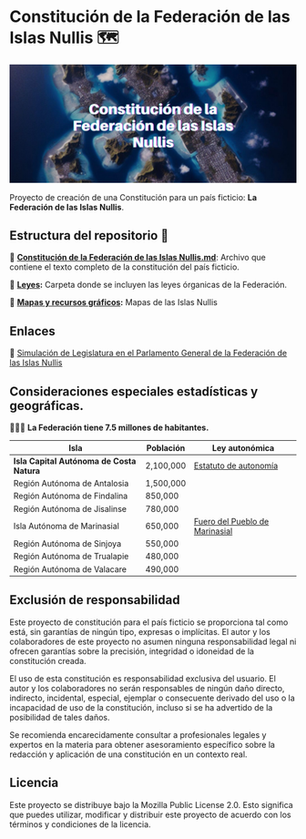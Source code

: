
# Constitución de la Federación de las Islas Nullis 🗺️

![Banner de Proyecto](https://raw.githubusercontent.com/OscarZambranoLa/Constitucion-de-las-Islas-Nullis/main/recursos-graficos/vista-satelital-hero.jpg)

Proyecto de creación de una Constitución para un país ficticio: **La Federación de las Islas Nullis**.


## Estructura del repositorio 📃
📜 **[Constitución de la Federación de las Islas Nullis.md](https://github.com/OscarZambranoLa/Constitucion-de-las-Islas-Nullis/blob/main/texto/Constituci%C3%B3n%20de%20la%20Federaci%C3%B3n%20de%20las%20Islas%20Nullis.md)**: Archivo que contiene el texto completo de la constitución del país ficticio.


📑 **[Leyes](https://github.com/OscarZambranoLa/Constitucion-de-las-Islas-Nullis/tree/main/leyes):** Carpeta donde se incluyen las leyes órganicas de la Federación.

🌄 **[Mapas y recursos gráficos](https://github.com/OscarZambranoLa/Constitucion-de-las-Islas-Nullis/tree/main/recursos-graficos):** Mapas de las Islas Nullis

## Enlaces
🏦  [Simulación de Legislatura en el Parlamento General de la Federación de las Islas Nullis](https://gastos.notion.site/gastos/Parlamento-General-de-la-Federaci-n-de-las-Islas-Nullis-72e11b28f2f0464c9be003840ef20bef)

## Consideraciones especiales estadísticas y geográficas.

 🧑🏽‍🦱 **La Federación tiene 7.5 millones de habitantes.**

| Isla                        | Población |Ley autonómica|
| ----------------------------- | --------- |---|
| **Isla Capital Autónoma de Costa Natura**| 2,100,000 |[Estatuto de autonomía](leyes/estatutos-autonomicos/Estatuto-de-Autonomia-de-la-Isla-Capital-Autonoma-de-Costa-Natura.md)|
| Región Autónoma de Antalosia  | 1,500,000 ||
| Región Autónoma de Findalina  | 850,000   ||
| Región Autónoma de Jisalinse  | 780,000   ||
| Isla Autónoma de Marinasial | 650,000   |[Fuero del Pueblo de Marinasial](https://github.com/OscarZambranoLa/Constitucion-de-las-Islas-Nullis/blob/main/leyes/estatutos-autonomicos/fuero-del-pueblo-de-marinasial/Fuero%20del%20Pueblo%20de%20Marinasial.md)|
| Región Autónoma de Sinjoya    | 550,000   ||
| Región Autónoma de Trualapie  | 480,000   ||
| Región Autónoma de Valacare   | 490,000   ||




## Exclusión de responsabilidad

Este proyecto de constitución para el país ficticio se proporciona tal como está, sin garantías de ningún tipo, expresas o implícitas. El autor y los colaboradores de este proyecto no asumen ninguna responsabilidad legal ni ofrecen garantías sobre la precisión, integridad o idoneidad de la constitución creada.

El uso de esta constitución es responsabilidad exclusiva del usuario. El autor y los colaboradores no serán responsables de ningún daño directo, indirecto, incidental, especial, ejemplar o consecuente derivado del uso o la incapacidad de uso de la constitución, incluso si se ha advertido de la posibilidad de tales daños.

Se recomienda encarecidamente consultar a profesionales legales y expertos en la materia para obtener asesoramiento específico sobre la redacción y aplicación de una constitución en un contexto real.


## Licencia
Este proyecto se distribuye bajo la Mozilla Public License 2.0. Esto significa que puedes utilizar, modificar y distribuir este proyecto de acuerdo con los términos y condiciones de la licencia.

